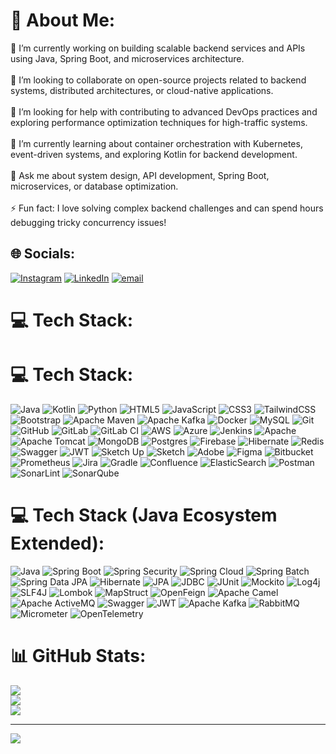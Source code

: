 # 💫 About Me:
🔭 I’m currently working on building scalable backend services and APIs using Java, Spring Boot, and microservices architecture.<br><br>👯 I’m looking to collaborate on open-source projects related to backend systems, distributed architectures, or cloud-native applications.<br><br>🤝 I’m looking for help with contributing to advanced DevOps practices and exploring performance optimization techniques for high-traffic systems.<br><br>🌱 I’m currently learning about container orchestration with Kubernetes, event-driven systems, and exploring Kotlin for backend development.<br><br>💬 Ask me about system design, API development, Spring Boot, microservices, or database optimization.<br><br>⚡ Fun fact: I love solving complex backend challenges and can spend hours debugging tricky concurrency issues!


## 🌐 Socials:
[![Instagram](https://img.shields.io/badge/Instagram-%23E4405F.svg?logo=Instagram&logoColor=white)](https://instagram.com) [![LinkedIn](https://img.shields.io/badge/LinkedIn-%230077B5.svg?logo=linkedin&logoColor=white)](https://linkedin.com/in) [![email](https://img.shields.io/badge/Email-D14836?logo=gmail&logoColor=white)](mailto:amitjavadevelopment@gmail.com) 

# 💻 Tech Stack:
# 💻 Tech Stack:
![Java](https://img.shields.io/badge/java-%23ED8B00.svg?style=plastic&logo=openjdk&logoColor=white) 
![Kotlin](https://img.shields.io/badge/kotlin-%237F52FF.svg?style=plastic&logo=kotlin&logoColor=white) 
![Python](https://img.shields.io/badge/python-3670A0?style=plastic&logo=python&logoColor=ffdd54) 
![HTML5](https://img.shields.io/badge/html5-%23E34F26.svg?style=plastic&logo=html5&logoColor=white) 
![JavaScript](https://img.shields.io/badge/javascript-%23323330.svg?style=plastic&logo=javascript&logoColor=%23F7DF1E) 
![CSS3](https://img.shields.io/badge/css3-%231572B6.svg?style=plastic&logo=css3&logoColor=white) 
![TailwindCSS](https://img.shields.io/badge/tailwindcss-%2338B2AC.svg?style=plastic&logo=tailwind-css&logoColor=white) 
![Bootstrap](https://img.shields.io/badge/bootstrap-%23563D7C.svg?style=plastic&logo=bootstrap&logoColor=white) 
![Apache Maven](https://img.shields.io/badge/Apache%20Maven-C71A36?style=plastic&logo=Apache%20Maven&logoColor=white) 
![Apache Kafka](https://img.shields.io/badge/Apache%20Kafka-000?style=plastic&logo=apachekafka) 
![Docker](https://img.shields.io/badge/docker-%230db7ed.svg?style=plastic&logo=docker&logoColor=white) 
![MySQL](https://img.shields.io/badge/mysql-4479A1.svg?style=plastic&logo=mysql&logoColor=white) 
![Git](https://img.shields.io/badge/git-%23F05033.svg?style=plastic&logo=git&logoColor=white) 
![GitHub](https://img.shields.io/badge/github-%23121011.svg?style=plastic&logo=github&logoColor=white) 
![GitLab](https://img.shields.io/badge/gitlab-%23181717.svg?style=plastic&logo=gitlab&logoColor=white) 
![GitLab CI](https://img.shields.io/badge/gitlab%20CI-%23181717.svg?style=plastic&logo=gitlab&logoColor=white) 
![AWS](https://img.shields.io/badge/AWS-%23FF9900.svg?style=plastic&logo=amazon-aws&logoColor=white) 
![Azure](https://img.shields.io/badge/azure-%230072C6.svg?style=plastic&logo=microsoftazure&logoColor=white) 
![Jenkins](https://img.shields.io/badge/jenkins-%232C5263.svg?style=plastic&logo=jenkins&logoColor=white) 
![Apache](https://img.shields.io/badge/apache-%23D42029.svg?style=plastic&logo=apache&logoColor=white) 
![Apache Tomcat](https://img.shields.io/badge/apache%20tomcat-%23F8DC75.svg?style=plastic&logo=apache-tomcat&logoColor=black) 
![MongoDB](https://img.shields.io/badge/MongoDB-%234ea94b.svg?style=plastic&logo=mongodb&logoColor=white) 
![Postgres](https://img.shields.io/badge/postgres-%23316192.svg?style=plastic&logo=postgresql&logoColor=white) 
![Firebase](https://img.shields.io/badge/firebase-a08021?style=plastic&logo=firebase&logoColor=ffcd34) 
![Hibernate](https://img.shields.io/badge/Hibernate-59666C?style=plastic&logo=Hibernate&logoColor=white) 
![Redis](https://img.shields.io/badge/redis-%23DD0031.svg?style=plastic&logo=redis&logoColor=white) 
![Swagger](https://img.shields.io/badge/Swagger-%2385EA2D.svg?style=plastic&logo=swagger&logoColor=black) 
![JWT](https://img.shields.io/badge/JWT-black?style=plastic&logo=jsonwebtokens) 
![Sketch Up](https://img.shields.io/badge/SketchUp-005F9E?style=plastic&logo=sketchup&logoColor=white) 
![Sketch](https://img.shields.io/badge/Sketch-FFB387?style=plastic&logo=sketch&logoColor=black) 
![Adobe](https://img.shields.io/badge/adobe-%23FF0000.svg?style=plastic&logo=adobe&logoColor=white) 
![Figma](https://img.shields.io/badge/figma-%23F24E1E.svg?style=plastic&logo=figma&logoColor=white) 
![Bitbucket](https://img.shields.io/badge/bitbucket-%230047B3.svg?style=plastic&logo=bitbucket&logoColor=white) 
![Prometheus](https://img.shields.io/badge/Prometheus-E6522C?style=plastic&logo=Prometheus&logoColor=white) 
![Jira](https://img.shields.io/badge/jira-%230A0FFF.svg?style=plastic&logo=jira&logoColor=white) 
![Gradle](https://img.shields.io/badge/Gradle-02303A.svg?style=plastic&logo=Gradle&logoColor=white) 
![Confluence](https://img.shields.io/badge/confluence-%23172BF4.svg?style=plastic&logo=confluence&logoColor=white) 
![ElasticSearch](https://img.shields.io/badge/-ElasticSearch-005571?style=plastic&logo=elasticsearch) 
![Postman](https://img.shields.io/badge/Postman-FF6C37?style=plastic&logo=postman&logoColor=white) 
![SonarLint](https://img.shields.io/badge/SonarLint-CB2029?style=plastic&logo=SONARLINT&logoColor=white) 
![SonarQube](https://img.shields.io/badge/SonarQube-black?style=plastic&logo=sonarqube&logoColor=4E9BCD)
# 💻 Tech Stack (Java Ecosystem Extended):
![Java](https://img.shields.io/badge/java-%23ED8B00.svg?style=plastic&logo=openjdk&logoColor=white) 
![Spring Boot](https://img.shields.io/badge/springboot-%236DB33F.svg?style=plastic&logo=springboot&logoColor=white) 
![Spring Security](https://img.shields.io/badge/Spring%20Security-6DB33F?style=plastic&logo=springsecurity&logoColor=white) 
![Spring Cloud](https://img.shields.io/badge/Spring%20Cloud-6DB33F?style=plastic&logo=spring&logoColor=white) 
![Spring Batch](https://img.shields.io/badge/Spring%20Batch-6DB33F?style=plastic&logo=spring&logoColor=white) 
![Spring Data JPA](https://img.shields.io/badge/Spring%20Data%20JPA-6DB33F?style=plastic&logo=spring&logoColor=white) 
![Hibernate](https://img.shields.io/badge/Hibernate-59666C?style=plastic&logo=Hibernate&logoColor=white) 
![JPA](https://img.shields.io/badge/JPA-59666C?style=plastic&logo=databricks&logoColor=white) 
![JDBC](https://img.shields.io/badge/JDBC-007396?style=plastic&logo=oracle&logoColor=white) 
![JUnit](https://img.shields.io/badge/JUnit5-25A162?style=plastic&logo=junit5&logoColor=white) 
![Mockito](https://img.shields.io/badge/Mockito-00C853?style=plastic&logo=mockito&logoColor=white) 
![Log4j](https://img.shields.io/badge/Log4j-A72C2A?style=plastic&logo=apache&logoColor=white) 
![SLF4J](https://img.shields.io/badge/SLF4J-FF9900?style=plastic&logo=java&logoColor=white) 
![Lombok](https://img.shields.io/badge/Lombok-A4276A?style=plastic&logo=java&logoColor=white) 
![MapStruct](https://img.shields.io/badge/MapStruct-6DB33F?style=plastic&logo=java&logoColor=white) 
![OpenFeign](https://img.shields.io/badge/OpenFeign-007396?style=plastic&logo=java&logoColor=white) 
![Apache Camel](https://img.shields.io/badge/Apache%20Camel-EA2328?style=plastic&logo=apache&logoColor=white) 
![Apache ActiveMQ](https://img.shields.io/badge/ActiveMQ-231F20?style=plastic&logo=apache&logoColor=white) 
![Swagger](https://img.shields.io/badge/Swagger-%2385EA2D.svg?style=plastic&logo=swagger&logoColor=black) 
![JWT](https://img.shields.io/badge/JWT-black?style=plastic&logo=jsonwebtokens) 
![Apache Kafka](https://img.shields.io/badge/Apache%20Kafka-000?style=plastic&logo=apachekafka) 
![RabbitMQ](https://img.shields.io/badge/RabbitMQ-FF6600?style=plastic&logo=rabbitmq&logoColor=white) 
![Micrometer](https://img.shields.io/badge/Micrometer-333333?style=plastic&logo=prometheus&logoColor=white) 
![OpenTelemetry](https://img.shields.io/badge/OpenTelemetry-000000?style=plastic&logo=opentelemetry&logoColor=white) 

 
# 📊 GitHub Stats:
![](https://github-readme-stats.vercel.app/api?username=A-U-7&theme=radical&hide_border=false&include_all_commits=true&count_private=false)<br/>
![](https://nirzak-streak-stats.vercel.app/?user=A-U-7&theme=radical&hide_border=false)<br/>
![](https://github-readme-stats.vercel.app/api/top-langs/?username=A-U-7&theme=radical&hide_border=false&include_all_commits=true&count_private=false&layout=compact)

---
[![](https://visitcount.itsvg.in/api?id=A-U-7&icon=0&color=0)](https://visitcount.itsvg.in)

<!-- Proudly created with GPRM ( https://gprm.itsvg.in ) -->

